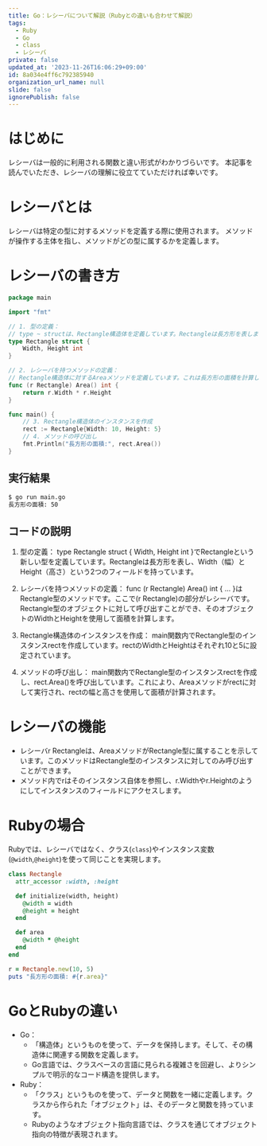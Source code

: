 ```yaml
---
title: Go：レシーバについて解説（Rubyとの違いも合わせて解説）
tags:
  - Ruby
  - Go
  - class
  - レシーバ
private: false
updated_at: '2023-11-26T16:06:29+09:00'
id: 8a034e4ff6c792385940
organization_url_name: null
slide: false
ignorePublish: false
---
```

# はじめに
レシーバは一般的に利用される関数と違い形式がわかりづらいです。
本記事を読んでいただき、レシーバの理解に役立てていただければ幸いです。

# レシーバとは
レシーバは特定の型に対するメソッドを定義する際に使用されます。
メソッドが操作する主体を指し、メソッドがどの型に属するかを定義します。

# レシーバの書き方
```go
package main

import "fmt"

// 1. 型の定義：
// type ~ structは、Rectangle構造体を定義しています。Rectangleは長方形を表します。
type Rectangle struct {
	Width, Height int
}

// 2. レシーバを持つメソッドの定義：
// Rectangle構造体に対するAreaメソッドを定義しています。これは長方形の面積を計算します。
func (r Rectangle) Area() int {
	return r.Width * r.Height
}

func main() {
    // 3. Rectangle構造体のインスタンスを作成
	rect := Rectangle{Width: 10, Height: 5}
	// 4. メソッドの呼び出し
	fmt.Println("長方形の面積:", rect.Area())
}
```

## 実行結果
```sh
$ go run main.go
長方形の面積: 50
```

## コードの説明
1. 型の定義：
type Rectangle struct { Width, Height int }でRectangleという新しい型を定義しています。Rectangleは長方形を表し、Width（幅）とHeight（高さ）という2つのフィールドを持っています。

1. レシーバを持つメソッドの定義：
func (r Rectangle) Area() int { ... }はRectangle型のメソッドです。ここで(r Rectangle)の部分がレシーバです。Rectangle型のオブジェクトに対して呼び出すことができ、そのオブジェクトのWidthとHeightを使用して面積を計算します。

1. Rectangle構造体のインスタンスを作成：
main関数内でRectangle型のインスタンスrectを作成しています。rectのWidthとHeightはそれぞれ10と5に設定されています。

1. メソッドの呼び出し：
main関数内でRectangle型のインスタンスrectを作成し、rect.Area()を呼び出しています。これにより、Areaメソッドがrectに対して実行され、rectの幅と高さを使用して面積が計算されます。

# レシーバの機能
- レシーバr Rectangleは、AreaメソッドがRectangle型に属することを示しています。このメソッドはRectangle型のインスタンスに対してのみ呼び出すことができます。
- メソッド内でrはそのインスタンス自体を参照し、r.Widthやr.Heightのようにしてインスタンスのフィールドにアクセスします。

# Rubyの場合
Rubyでは、レシーバではなく、クラス(`class`)やインスタンス変数(`@width`,`@height`)を使って同じことを実現します。
```rb
class Rectangle
  attr_accessor :width, :height

  def initialize(width, height)
    @width = width
    @height = height
  end

  def area
    @width * @height
  end
end

r = Rectangle.new(10, 5)
puts "長方形の面積: #{r.area}"
```

# GoとRubyの違い
- Go：
    - 「構造体」というものを使って、データを保持します。そして、その構造体に関連する関数を定義します。
    - Go言語では、クラスベースの言語に見られる複雑さを回避し、よりシンプルで明示的なコード構造を提供します。
- Ruby：
    - 「クラス」というものを使って、データと関数を一緒に定義します。クラスから作られた「オブジェクト」は、そのデータと関数を持っています。
    - Rubyのようなオブジェクト指向言語では、クラスを通じてオブジェクト指向の特徴が表現されます。
